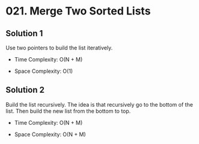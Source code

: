 # 021. Merge Two Sorted Lists

## Solution 1

Use two pointers to build the list iteratively.

* Time Complexity: O(N + M)

* Space Complexity: O(1)

## Solution 2 

Build the list recursively. The idea is that recursively go to the bottom of the list. Then build the new list from the bottom to top. 

* Time Complexity: O(N + M)

* Space Complexity: O(N + M)